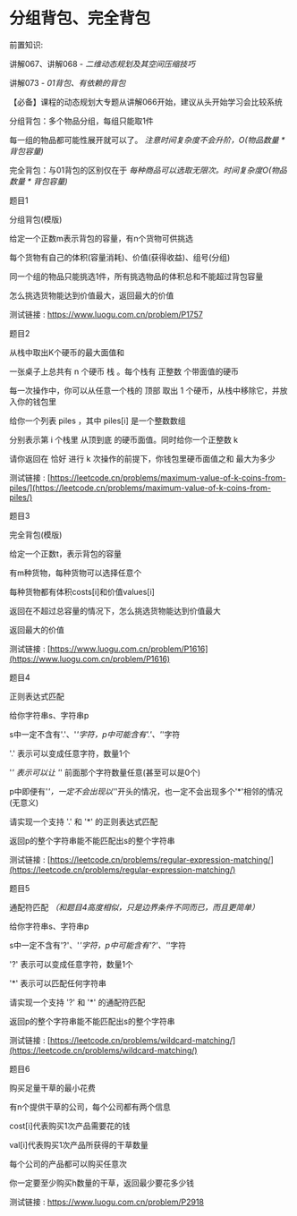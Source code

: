 # 分组背包、完全背包

前置知识:

讲解067、讲解068 -  _二维动态规划及其空间压缩技巧_

讲解073 -  _01背包、有依赖的背包_

【必备】课程的动态规划大专题从讲解066开始，建议从头开始学习会比较系统

分组背包：多个物品分组，每组只能取1件

每一组的物品都可能性展开就可以了。 _注意时间复杂度不会升阶，O(物品数量 * 背包容量)_

完全背包：与01背包的区别仅在于  _每种商品可以选取无限次。时间复杂度O(物品数量 * 背包容量)_

题目1

分组背包(模版)

给定一个正数m表示背包的容量，有n个货物可供挑选

每个货物有自己的体积(容量消耗)、价值(获得收益)、组号(分组)

同一个组的物品只能挑选1件，所有挑选物品的体积总和不能超过背包容量

怎么挑选货物能达到价值最大，返回最大的价值

测试链接 : https://www.luogu.com.cn/problem/P1757

题目2

从栈中取出K个硬币的最大面值和

一张桌子上总共有 n 个硬币 栈 。每个栈有 正整数 个带面值的硬币

每一次操作中，你可以从任意一个栈的 顶部 取出 1 个硬币，从栈中移除它，并放入你的钱包里

给你一个列表 piles ，其中 piles[i] 是一个整数数组

分别表示第 i 个栈里 从顶到底 的硬币面值。同时给你一个正整数 k

请你返回在 恰好 进行 k 次操作的前提下，你钱包里硬币面值之和 最大为多少

测试链接 : [https://leetcode.cn/problems/maximum-value-of-k-coins-from-piles/](https://leetcode.cn/problems/maximum-value-of-k-coins-from-piles/)

题目3

完全背包(模版)

给定一个正数t，表示背包的容量

有m种货物，每种货物可以选择任意个

每种货物都有体积costs[i]和价值values[i]

返回在不超过总容量的情况下，怎么挑选货物能达到价值最大

返回最大的价值

测试链接 : [https://www.luogu.com.cn/problem/P1616](https://www.luogu.com.cn/problem/P1616)

题目4

正则表达式匹配

给你字符串s、字符串p

s中一定不含有'.'、'*'字符，p中可能含有'.'、'*'字符

'.' 表示可以变成任意字符，数量1个

'*' 表示可以让 '*' 前面那个字符数量任意(甚至可以是0个)

p中即便有'*'，一定不会出现以'*'开头的情况，也一定不会出现多个'*'相邻的情况(无意义)

请实现一个支持 '.' 和 '*' 的正则表达式匹配

返回p的整个字符串能不能匹配出s的整个字符串

测试链接 : [https://leetcode.cn/problems/regular-expression-matching/](https://leetcode.cn/problems/regular-expression-matching/)

题目5

通配符匹配 _（和题目4高度相似，只是边界条件不同而已，而且更简单）_

给你字符串s、字符串p

s中一定不含有'?'、'*'字符，p中可能含有'?'、'*'字符

'?' 表示可以变成任意字符，数量1个

'*' 表示可以匹配任何字符串

请实现一个支持 '?' 和 '*' 的通配符匹配

返回p的整个字符串能不能匹配出s的整个字符串

测试链接 : [https://leetcode.cn/problems/wildcard-matching/](https://leetcode.cn/problems/wildcard-matching/)

题目6

购买足量干草的最小花费

有n个提供干草的公司，每个公司都有两个信息

cost[i]代表购买1次产品需要花的钱

val[i]代表购买1次产品所获得的干草数量

每个公司的产品都可以购买任意次

你一定要至少购买h数量的干草，返回最少要花多少钱

测试链接 : https://www.luogu.com.cn/problem/P2918

